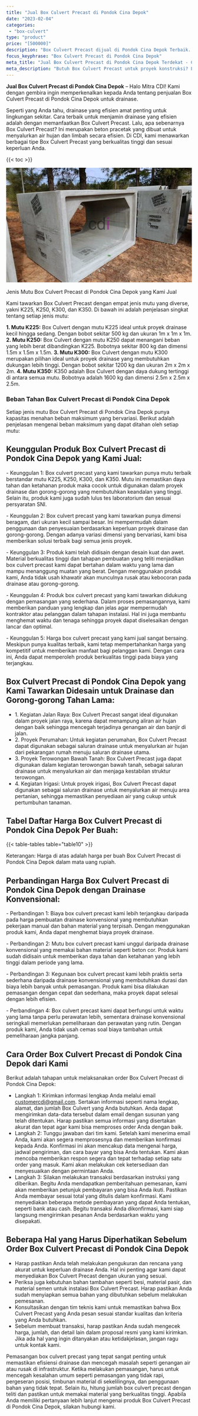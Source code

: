 ```yaml
---
title: "Jual Box Culvert Precast di Pondok Cina Depok"
date: "2023-02-04"
categories:
 - "box-culvert"
type: "product"
price: "[500000]"
description: "Box Culvert Precast dijual di Pondok Cina Depok Terbaik. Box Culvert Precast unggulan untuk kebutuhan konstruksi dengan performa superior. Segera dapatkan informasi detail."
focus_keyphrase: "Box Culvert Precast di Pondok Cina Depok"
meta_title: "Jual Box Culvert Precast di Pondok Cina Depok Terdekat - CDI"
meta_description: "Butuh Box Culvert Precast untuk proyek konstruksi? Layanan profesional kami siap membantu dengan penawaran kompetitif. Klik untuk penawaran istimewa."
---
```


**Jual Box Culvert Precast di Pondok Cina Depok** – Halo Mitra CDI! Kami dengan gembira ingin memperkenalkan kepada Anda tentang penjualan Box Culvert Precast di Pondok Cina Depok untuk drainase.

Seperti yang Anda tahu, drainase yang efisien amat penting untuk lingkungan sekitar. Cara terbaik untuk menjamin drainase yang efisien adalah dengan memanfaatkan Box Culvert Precast. Lalu, apa sebenarnya Box Culvert Precast? Ini merupakan beton pracetak yang dibuat untuk menyalurkan air hujan dan limbah secara efisien. Di CDI, kami menawarkan berbagai tipe Box Culvert Precast yang berkualitas tinggi dan sesuai keperluan Anda.

{{< toc >}}

![Jual Box Culvert Precast di Pondok Cina Depok](/images/box-culvert/box-culvert-16.jpg)

Jenis Mutu Box Culvert Precast di Pondok Cina Depok yang Kami Jual

Kami tawarkan Box Culvert Precast dengan empat jenis mutu yang diverse, yakni K225, K250, K300, dan K350. Di bawah ini adalah penjelasan singkat tentang setiap jenis mutu:

**1\. Mutu K225:** Box Culvert dengan mutu K225 ideal untuk proyek drainase kecil hingga sedang. Dengan bobot sekitar 500 kg dan ukuran 1m x 1m x 1m.
**2\. Mutu K250:** Box Culvert dengan mutu K250 dapat menangani beban yang lebih berat dibandingkan K225. Bobotnya sekitar 800 kg dan dimensi 1.5m x 1.5m x 1.5m.
**3\. Mutu K300:** Box Culvert dengan mutu K300 merupakan pilihan ideal untuk proyek drainase yang membutuhkan dukungan lebih tinggi. Dengan bobot sekitar 1200 kg dan ukuran 2m x 2m x 2m.
**4\. Mutu K350:** K350 adalah Box Culvert dengan daya dukung tertinggi di antara semua mutu. Bobotnya adalah 1600 kg dan dimensi 2.5m x 2.5m x 2.5m.

### Beban Tahan Box Culvert Precast di Pondok Cina Depok

Setiap jenis mutu Box Culvert Precast di Pondok Cina Depok punya kapasitas menahan beban maksimum yang bervariasi. Berikut adalah penjelasan mengenai beban maksimum yang dapat ditahan oleh setiap mutu: 

## Keunggulan Produk Box Culvert Precast di Pondok Cina Depok yang Kami Jual:

\- Keunggulan 1: Box culvert precast yang kami tawarkan punya mutu terbaik berstandar mutu K225, K250, K300, dan K350. Mutu ini memastikan daya tahan dan ketahanan produk maka cocok untuk digunakan dalam proyek drainase dan gorong-gorong yang membutuhkan keandalan yang tinggi. Selain itu, produk kami juga sudah lulus tes laboratorium dan sesuai persyaratan SNI.

\- Keunggulan 2: Box culvert precast yang kami tawarkan punya dimensi beragam, dari ukuran kecil sampai besar. Ini mempermudah dalam penggunaan dan penyesuaian berdasarkan keperluan proyek drainase dan gorong-gorong. Dengan adanya variasi dimensi yang bervariasi, kami bisa memberikan solusi terbaik bagi semua jenis proyek.

\- Keunggulan 3: Produk kami telah didisain dengan desain kuat dan awet. Material berkualitas tinggi dan tahapan pembuatan yang teliti menjadikan box culvert precast kami dapat bertahan dalam waktu yang lama dan mampu menanggung muatan yang berat. Dengan menggunakan produk kami, Anda tidak usah khawatir akan munculnya rusak atau kebocoran pada drainase atau gorong-gorong.

\- Keunggulan 4: Produk box culvert precast yang kami tawarkan didukung dengan pemasangan yang sederhana. Dalam proses pemasangannya, kami memberikan panduan yang lengkap dan jelas agar mempermudah kontraktor atau pelanggan dalam tahapan instalasi. Hal ini juga membantu menghemat waktu dan tenaga sehingga proyek dapat diselesaikan dengan lancar dan optimal.

\- Keunggulan 5: Harga box culvert precast yang kami jual sangat bersaing. Meskipun punya kualitas terbaik, kami tetap mempertahankan harga yang kompetitif untuk memberikan manfaat bagi pelanggan kami. Dengan cara ini, Anda dapat memperoleh produk berkualitas tinggi pada biaya yang terjangkau.

## Box Culvert Precast di Pondok Cina Depok yang Kami Tawarkan Didesain untuk Drainase dan Gorong-gorong Tahan Lama:

*   1\. Kegiatan Jalan Raya: Box Culvert Precast sangat ideal digunakan dalam proyek jalan raya, karena dapat menampung aliran air hujan dengan baik sehingga mencegah terjadinya genangan air dan banjir di jalan.
*   2\. Proyek Perumahan: Untuk kegiatan perumahan, Box Culvert Precast dapat digunakan sebagai saluran drainase untuk menyalurkan air hujan dari pekarangan rumah menuju saluran drainase utama.
*   3\. Proyek Terowongan Bawah Tanah: Box Culvert Precast juga dapat digunakan dalam kegiatan terowongan bawah tanah, sebagai saluran drainase untuk menyalurkan air dan menjaga kestabilan struktur terowongan.
*   4\. Kegiatan Irigasi: Untuk proyek irigasi, Box Culvert Precast dapat digunakan sebagai saluran drainase untuk menyalurkan air menuju area pertanian, sehingga memastikan penyediaan air yang cukup untuk pertumbuhan tanaman.

## Tabel Daftar Harga Box Culvert Precast di Pondok Cina Depok Per Buah:

{{< table-tables table="table10" >}}

Keterangan: Harga di atas adalah harga per buah Box Culvert Precast di Pondok Cina Depok dalam mata uang rupiah.

## Perbandingan Harga Box Culvert Precast di Pondok Cina Depok dengan Drainase Konvensional:

\- Perbandingan 1: Biaya box culvert precast kami lebih terjangkau daripada pada harga pembuatan drainase konvensional yang membutuhkan pekerjaan manual dan bahan material yang terpisah. Dengan menggunakan produk kami, Anda dapat menghemat biaya proyek drainase.

\- Perbandingan 2: Mutu box culvert precast kami unggul daripada drainase konvensional yang memakai bahan material seperti beton cor. Produk kami sudah didisain untuk memberikan daya tahan dan ketahanan yang lebih tinggi dalam periode yang lama.

\- Perbandingan 3: Kegunaan box culvert precast kami lebih praktis serta sederhana daripada drainase konvensional yang membutuhkan durasi dan biaya lebih banyak untuk pemasangan. Produk kami bisa dilakukan pemasangan dengan cepat dan sederhana, maka proyek dapat selesai dengan lebih efisien.

\- Perbandingan 4: Box culvert precast kami dapat berfungsi untuk waktu yang lama tanpa perlu perawatan lebih, sementara drainase konvensional seringkali memerlukan pemeliharaan dan perawatan yang rutin. Dengan produk kami, Anda tidak usah cemas soal biaya tambahan untuk pemeliharaan jangka panjang.

## Cara Order Box Culvert Precast di Pondok Cina Depok dari Kami

Berikut adalah tahapan untuk melaksanakan order Box Culvert Precast di Pondok Cina Depok:

*   Langkah 1: Kirimkan informasi lengkap Anda melalui email customercdi@gmail.com. Sertakan informasi seperti nama lengkap, alamat, dan jumlah Box Culvert yang Anda butuhkan.
Anda dapat mengirimkan data-data tersebut dalam email dengan susunan yang telah ditentukan. Harap pastikan semua informasi yang disertakan akurat dan tepat agar kami bisa memproses order Anda dengan baik.
*   Langkah 2: Tunggu jawaban dari tim kami. Setelah kami menerima email Anda, kami akan segera memprosesnya dan memberikan konfirmasi kepada Anda. Konfirmasi ini akan mencakup data mengenai harga, jadwal pengiriman, dan cara bayar yang bisa Anda tentukan.
Kami akan mencoba memberikan respon segera dan tepat terhadap setiap satu order yang masuk. Kami akan melakukan cek ketersediaan dan menyesuaikan dengan permintaan Anda.
*   Langkah 3: Silakan melakukan transaksi berdasarkan instruksi yang diberikan. Begitu Anda mendapatkan pemberitahuan pemesanan, kami akan memberikan petunjuk pembayaran yang bisa Anda ikuti. Pastikan Anda membayar sesuai total yang ditulis dalam konfirmasi.
Kami menyediakan beberapa metode pembayaran yang dapat Anda tentukan, seperti bank atau cash. Begitu transaksi Anda dikonfirmasi, kami siap langsung mengirimkan pesanan Anda berdasarkan waktu yang disepakati.

## Beberapa Hal yang Harus Diperhatikan Sebelum Order Box Culvert Precast di Pondok Cina Depok

*   Harap pastikan Anda telah melakukan pengukuran dan rencana yang akurat untuk keperluan drainase Anda. Hal ini penting agar kami dapat menyediakan Box Culvert Precast dengan ukuran yang sesuai.
*   Periksa juga kebutuhan bahan tambahan seperti besi, material pasir, dan material semen untuk instalasi Box Culvert Precast. Harap pastikan Anda sudah menyiapkan semua bahan yang dibutuhkan sebelum melakukan pemesanan.
*   Konsultasikan dengan tim teknis kami untuk memastikan bahwa Box Culvert Precast yang Anda pesan sesuai standar kualitas dan kriteria yang Anda butuhkan.
*   Sebelum membuat transaksi, harap pastikan Anda sudah mengecek harga, jumlah, dan detail lain dalam proposal resmi yang kami kirimkan. Jika ada hal yang ingin ditanyakan atau ketidakjelasan, jangan ragu untuk kontak kami.

Pemasangan box culvert precast yang tepat sangat penting untuk memastikan efisiensi drainase dan mencegah masalah seperti genangan air atau rusak di infrastruktur. Ketika melakukan pemasangan, harus untuk mencegah kesalahan umum seperti pemasangan yang tidak rapi, pergeseran posisi, timbunan material di sekelilingnya, dan penggunaan bahan yang tidak tepat. Selain itu, hitung jumlah box culvert precast dengan teliti dan pastikan untuk memakai material yang berkualitas tinggi. Apabila Anda memiliki pertanyaan lebih lanjut mengenai produk Box Culvert Precast di Pondok Cina Depok, silakan hubungi kami.